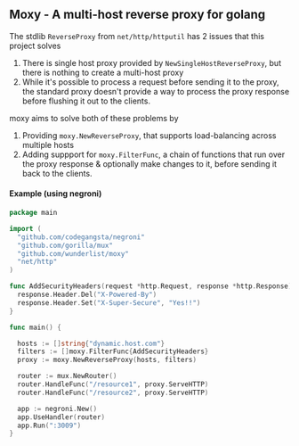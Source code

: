 ## Moxy - A multi-host reverse proxy for golang

The stdlib `ReverseProxy` from `net/http/httputil` has 2 issues that this project solves
1. There is single host proxy provided by `NewSingleHostReverseProxy`, but there is nothing to create a multi-host proxy
2. While it's possible to process a request before sending it to the proxy, the standard proxy doesn't provide a way to process the proxy response before flushing it out to the clients.

moxy aims to solve both of these problems by
1. Providing `moxy.NewReverseProxy`, that supports load-balancing across multiple hosts
2. Adding suppport for `moxy.FilterFunc`, a chain of functions that run over the proxy response & optionally make changes to it, before sending it back to the clients.



#### Example (using negroni)

```go
package main

import (
  "github.com/codegangsta/negroni"
  "github.com/gorilla/mux"
  "github.com/wunderlist/moxy"
  "net/http"
)

func AddSecurityHeaders(request *http.Request, response *http.Response) {
  response.Header.Del("X-Powered-By")
  response.Header.Set("X-Super-Secure", "Yes!!")
}

func main() {

  hosts := []string{"dynamic.host.com"}
  filters := []moxy.FilterFunc{AddSecurityHeaders}
  proxy := moxy.NewReverseProxy(hosts, filters)

  router := mux.NewRouter()
  router.HandleFunc("/resource1", proxy.ServeHTTP)
  router.HandleFunc("/resource2", proxy.ServeHTTP)

  app := negroni.New()
  app.UseHandler(router)
  app.Run(":3009")
}

```